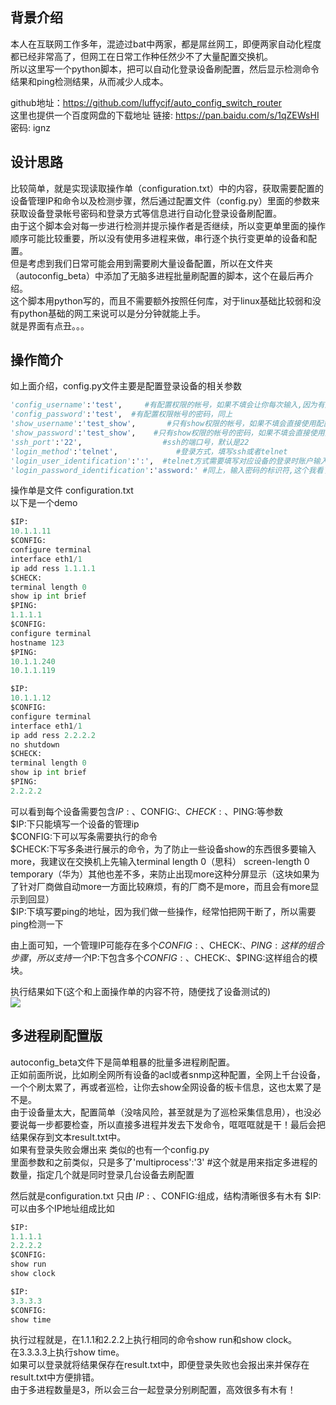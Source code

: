 ## 背景介绍

本人在互联网工作多年，混迹过bat中两家，都是屌丝网工，即便两家自动化程度都已经非常高了，但网工在日常工作种任然少不了大量配置交换机。<br>
所以这里写一个python脚本，把可以自动化登录设备刷配置，然后显示检测命令结果和ping检测结果，从而减少人成本。<br>

github地址：<https://github.com/luffycjf/auto_config_switch_router>
<br>
这里也提供一个百度网盘的下载地址
链接: <https://pan.baidu.com/s/1qZEWsHI> 密码: ignz



## 设计思路

比较简单，就是实现读取操作单（configuration.txt）中的内容，获取需要配置的设备管理IP和命令以及检测步骤，然后通过配置文件（config.py）里面的参数来获取设备登录帐号密码和登录方式等信息进行自动化登录设备刷配置。
<br>
由于这个脚本会对每一步进行检测并提示操作者是否继续，所以变更单里面的操作顺序可能比较重要，所以没有使用多进程来做，串行逐个执行变更单的设备和配置。<br>
但是考虑到我们日常可能会用到需要刷大量设备配置，所以在文件夹（autoconfig_beta）中添加了无脑多进程批量刷配置的脚本，这个在最后再介绍。
<br>
这个脚本用python写的，而且不需要额外按照任何库，对于linux基础比较弱和没有python基础的网工来说可以是分分钟就能上手。<br>
就是界面有点丑。。。

## 操作简介

如上面介绍，config.py文件主要是配置登录设备的相关参数<br>

``` python
'config_username':'test',     #有配置权限的帐号，如果不填会让你每次输入,因为有些大厂就是动态的3A帐号密码，所以这块不填方便你每次输入
'config_password':'test',  #有配置权限帐号的密码，同上
'show_username':'test_show',       #只有show权限的帐号，如果不填会直接使用配置权限帐号，分离可以防止一些配置命令误敲
'show_password':'test_show',    #只有show权限的帐号的密码，如果不填会直接使用配置权限帐号的密码
'ssh_port':'22',                  #ssh的端口号，默认是22
'login_method':'telnet',             #登录方式，填写ssh或者telnet
'login_user_identification':':',  #telnet方式需要填写对应设备的登录时账户输入的标识符，本人亲测大部分就是login:和username:,用:就行，不用改
'login_password_identification':'assword:' #同上，输入密码的标识符,这个我看了juniper、cisco、hw、h3c基本都是这个，所以也不用改
``` 

操作单是文件 configuration.txt<br>
以下是一个demo

``` python
$IP:
10.1.1.11
$CONFIG:
configure terminal
interface eth1/1
ip add ress 1.1.1.1
$CHECK:
terminal length 0
show ip int brief
$PING:
1.1.1.1
$CONFIG:
configure terminal
hostname 123
$PING:
10.1.1.240
10.1.1.119

$IP:
10.1.1.12
$CONFIG:
configure terminal
interface eth1/1
ip add ress 2.2.2.2
no shutdown
$CHECK:
terminal length 0
show ip int brief
$PING:
2.2.2.2
```

可以看到每个设备需要包含$IP:、$CONFIG:、$CHECK:、$PING:等参数<br>
$IP:下只能填写一个设备的管理ip<br>
$CONFIG:下可以写条需要执行的命令<br>
$CHECK:下写多条进行展示的命令，为了防止一些设备show的东西很多要输入more，我建议在交换机上先输入terminal length 0（思科） screen-length 0 temporary（华为）其他也差不多，来防止出现more这种分屏显示（这块如果为了针对厂商做自动more一方面比较麻烦，有的厂商不是more，而且会有more显示到回显）<br>
$IP:下填写要ping的地址，因为我们做一些操作，经常怕把网干断了，所以需要ping检测一下<br>

由上面可知，一个管理IP可能存在多个$CONFIG:、$CHECK:、$PING:这样的组合步骤，所以支持一个$IP:下包含多个$CONFIG:、$CHECK:、$PING:这样组合的模块。

执行结果如下(这个和上面操作单的内容不符，随便找了设备测试的)<br>
![](http://182.61.38.60/jietu.png)<br>



## 多进程刷配置版

autoconfig_beta文件下是简单粗暴的批量多进程刷配置。<br>
正如前面所说，比如刷全网所有设备的acl或者snmp这种配置，全网上千台设备，一个个刷太累了，再或者巡检，让你去show全网设备的板卡信息，这也太累了是不是。<br>
由于设备量太大，配置简单（没啥风险，甚至就是为了巡检采集信息用），也没必要说每一步都要检查，所以直接多进程并发去下发命令，哐哐哐就是干！最后会把结果保存到文本result.txt中。<br>
如果有登录失败会爆出来
类似的也有一个config.py<br>
里面参数和之前类似，只是多了'multiprocess':'3'     #这个就是用来指定多进程的数量，指定几个就是同时登录几台设备去刷配置<br>

然后就是configuration.txt
只由 $IP:、$CONFIG:组成，结构清晰很多有木有
$IP: 可以由多个IP地址组成比如

``` python
$IP:
1.1.1.1
2.2.2.2
$CONFIG:
show run
show clock

$IP:
3.3.3.3
$CONFIG:
show time

```

执行过程就是，在1.1.1和2.2.2上执行相同的命令show run和show clock。<br>
在3.3.3.3上执行show time。<br>
如果可以登录就将结果保存在result.txt中，即便登录失败也会报出来并保存在result.txt中方便排错。<br>
由于多进程数量是3，所以会三台一起登录分别刷配置，高效很多有木有！